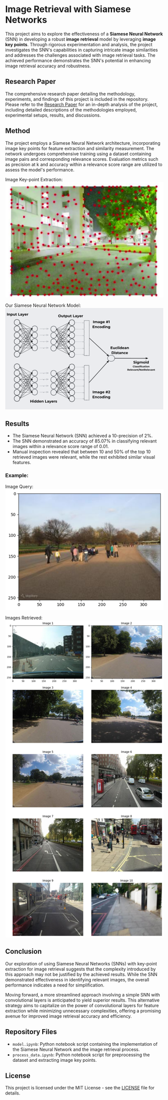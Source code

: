 # Image Retrieval with Siamese Networks

This project aims to explore the effectiveness of a **Siamese Neural Network** (SNN) in developing a robust **image retrieval** model by leveraging **image key points**. Through rigorous experimentation and analysis, the project investigates the SNN's capabilities in capturing intricate image similarities and addresses the challenges associated with image retrieval tasks. The achieved performance demonstrates the SNN's potential in enhancing image retrieval accuracy and robustness.

## Research Paper
The comprehensive research paper detailing the methodology, experiments, and findings of this project is included in the repository. Please refer to the [Research Paper](./ResearchPaper.pdf) for an in-depth analysis of the project, including detailed descriptions of the methodologies employed, experimental setups, results, and discussions.

## Method
The project employs a Siamese Neural Network architecture, incorporating image key points for feature extraction and similarity measurement. The network undergoes comprehensive training using a dataset containing image pairs and corresponding relevance scores. Evaluation metrics such as precision at k and accuracy within a relevance score range are utilized to assess the model's performance.

Image Key-point Extraction:
![SNN](Images/ORB.png)

Our Siamese Neural Network Model:
![SNN](Images/SNN.png)

## Results

- The Siamese Neural Network (SNN) achieved a 10-precision of 2%.
- The SNN demonstrated an accuracy of 85.07% in classifying relevant images within a relevance score range of 0.01.
- Manual inspection revealed that between 10 and 50% of the top 10 retrieved images were relevant, while the rest exhibited similar visual features.

### Example:

Image Query:
![SNN](Images/ex1q.png)

Images Retrieved:
![SNN](Images/ex1p.png)

## Conclusion

Our exploration of using Siamese Neural Networks (SNNs) with key-point extraction for image retrieval suggests that the complexity introduced by this approach may not be justified by the achieved results. While the SNN demonstrated effectiveness in identifying relevant images, the overall performance indicates a need for simplification.

Moving forward, a more streamlined approach involving a simple SNN with convolutional layers is anticipated to yield superior results. This alternative strategy aims to capitalize on the power of convolutional layers for feature extraction while minimizing unnecessary complexities, offering a promising avenue for improved image retrieval accuracy and efficiency.

## Repository Files
- `model.ipynb`: Python notebook script containing the implementation of the Siamese Neural Network and the image retrieval process.
- `process_data.ipynb`: Python notebook script for preprocessing the dataset and extracting image key points.

## License
This project is licensed under the MIT License - see the [LICENSE](LICENSE) file for details.
